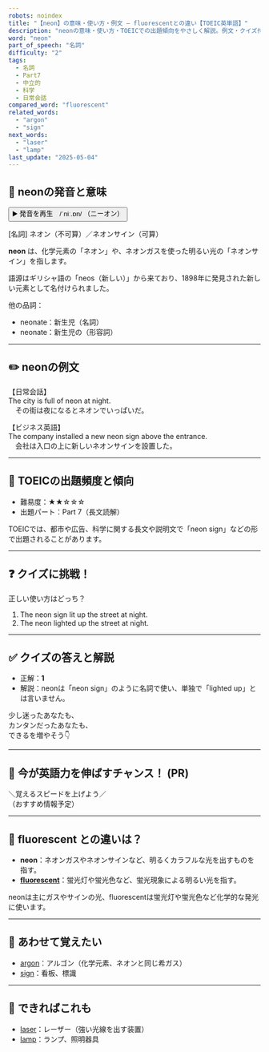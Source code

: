 ```yaml
---
robots: noindex
title: "【neon】の意味・使い方・例文 ― fluorescentとの違い【TOEIC英単語】"
description: "neonの意味・使い方・TOEICでの出題傾向をやさしく解説。例文・クイズ付きでfluorescentとの違いもわかりやすく学べます。"
word: "neon"
part_of_speech: "名詞"
difficulty: "2"
tags:
  - 名詞
  - Part7
  - 中立的
  - 科学
  - 日常会話
compared_word: "fluorescent"
related_words:
  - "argon"
  - "sign"
next_words:
  - "laser"
  - "lamp"
last_update: "2025-05-04"
---
```


## 🔰 neonの発音と意味

<button class="play-audio" onclick="playTTS('neon')">
  <span class="play-audio-main">
    ▶️ 発音を再生　/ˈniː.ɒn/
  </span>
  <span class="play-audio-sub">
    （ニーオン）
  </span>
</button>

[名詞] ネオン（不可算）／ネオンサイン（可算）

**neon** は、化学元素の「ネオン」や、ネオンガスを使った明るい光の「ネオンサイン」を指します。

語源はギリシャ語の「neos（新しい）」から来ており、1898年に発見された新しい元素として名付けられました。

他の品詞：  
- neonate：新生児（名詞）
- neonate：新生児の（形容詞）

---

## ✏️ neonの例文

【日常会話】  
The city is full of neon at night.  
　その街は夜になるとネオンでいっぱいだ。

【ビジネス英語】  
The company installed a new neon sign above the entrance.  
　会社は入口の上に新しいネオンサインを設置した。

---

## 🎯 TOEICの出題頻度と傾向

- 難易度：★★☆☆☆
- 出題パート：Part 7（長文読解）

TOEICでは、都市や広告、科学に関する長文や説明文で「neon sign」などの形で出題されることがあります。

---

## ❓ クイズに挑戦！

正しい使い方はどっち？

1. The neon sign lit up the street at night.  
2. The neon lighted up the street at night.

---

## ✅ クイズの答えと解説

- 正解：**1**
- 解説：neonは「neon sign」のように名詞で使い、単独で「lighted up」とは言いません。

少し迷ったあなたも、  
カンタンだったあなたも、  
できるを増やそう👇️

---

## 🚀 今が英語力を伸ばすチャンス！ (PR)

<div class="info-center">
＼覚えるスピードを上げよう／<br>  
（おすすめ情報予定）
</div>

---

## 🤔  fluorescent との違いは？

- **neon**：ネオンガスやネオンサインなど、明るくカラフルな光を出すものを指す。
- **[fluorescent](/word/fluorescent)**：蛍光灯や蛍光色など、蛍光現象による明るい光を指す。

neonは主にガスやサインの光、fluorescentは蛍光灯や蛍光色など化学的な発光に使います。

---

## 🧩 あわせて覚えたい

- [argon](/word/argon)：アルゴン（化学元素、ネオンと同じ希ガス）
- [sign](/word/sign)：看板、標識

---

## 📖 できればこれも

- [laser](/word/laser)：レーザー（強い光線を出す装置）
- [lamp](/word/lamp)：ランプ、照明器具

<!-- cvid: aid24_bid17 -->
